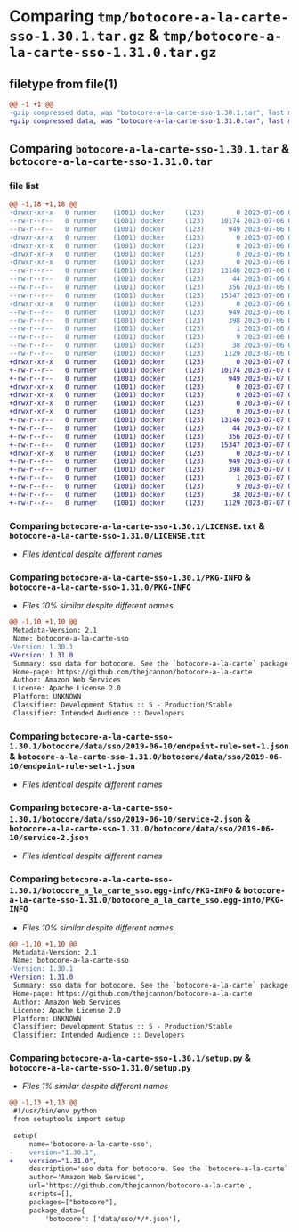 # Comparing `tmp/botocore-a-la-carte-sso-1.30.1.tar.gz` & `tmp/botocore-a-la-carte-sso-1.31.0.tar.gz`

## filetype from file(1)

```diff
@@ -1 +1 @@
-gzip compressed data, was "botocore-a-la-carte-sso-1.30.1.tar", last modified: Thu Jul  6 01:45:26 2023, max compression
+gzip compressed data, was "botocore-a-la-carte-sso-1.31.0.tar", last modified: Fri Jul  7 01:44:19 2023, max compression
```

## Comparing `botocore-a-la-carte-sso-1.30.1.tar` & `botocore-a-la-carte-sso-1.31.0.tar`

### file list

```diff
@@ -1,18 +1,18 @@
-drwxr-xr-x   0 runner    (1001) docker     (123)        0 2023-07-06 01:45:26.623141 botocore-a-la-carte-sso-1.30.1/
--rw-r--r--   0 runner    (1001) docker     (123)    10174 2023-07-06 01:45:26.000000 botocore-a-la-carte-sso-1.30.1/LICENSE.txt
--rw-r--r--   0 runner    (1001) docker     (123)      949 2023-07-06 01:45:26.623141 botocore-a-la-carte-sso-1.30.1/PKG-INFO
-drwxr-xr-x   0 runner    (1001) docker     (123)        0 2023-07-06 01:45:26.623141 botocore-a-la-carte-sso-1.30.1/botocore/
-drwxr-xr-x   0 runner    (1001) docker     (123)        0 2023-07-06 01:45:26.623141 botocore-a-la-carte-sso-1.30.1/botocore/data/
-drwxr-xr-x   0 runner    (1001) docker     (123)        0 2023-07-06 01:45:26.623141 botocore-a-la-carte-sso-1.30.1/botocore/data/sso/
-drwxr-xr-x   0 runner    (1001) docker     (123)        0 2023-07-06 01:45:26.623141 botocore-a-la-carte-sso-1.30.1/botocore/data/sso/2019-06-10/
--rw-r--r--   0 runner    (1001) docker     (123)    13146 2023-07-06 01:44:40.000000 botocore-a-la-carte-sso-1.30.1/botocore/data/sso/2019-06-10/endpoint-rule-set-1.json
--rw-r--r--   0 runner    (1001) docker     (123)       44 2023-07-06 01:44:40.000000 botocore-a-la-carte-sso-1.30.1/botocore/data/sso/2019-06-10/examples-1.json
--rw-r--r--   0 runner    (1001) docker     (123)      356 2023-07-06 01:44:40.000000 botocore-a-la-carte-sso-1.30.1/botocore/data/sso/2019-06-10/paginators-1.json
--rw-r--r--   0 runner    (1001) docker     (123)    15347 2023-07-06 01:44:40.000000 botocore-a-la-carte-sso-1.30.1/botocore/data/sso/2019-06-10/service-2.json
-drwxr-xr-x   0 runner    (1001) docker     (123)        0 2023-07-06 01:45:26.623141 botocore-a-la-carte-sso-1.30.1/botocore_a_la_carte_sso.egg-info/
--rw-r--r--   0 runner    (1001) docker     (123)      949 2023-07-06 01:45:26.000000 botocore-a-la-carte-sso-1.30.1/botocore_a_la_carte_sso.egg-info/PKG-INFO
--rw-r--r--   0 runner    (1001) docker     (123)      398 2023-07-06 01:45:26.000000 botocore-a-la-carte-sso-1.30.1/botocore_a_la_carte_sso.egg-info/SOURCES.txt
--rw-r--r--   0 runner    (1001) docker     (123)        1 2023-07-06 01:45:26.000000 botocore-a-la-carte-sso-1.30.1/botocore_a_la_carte_sso.egg-info/dependency_links.txt
--rw-r--r--   0 runner    (1001) docker     (123)        9 2023-07-06 01:45:26.000000 botocore-a-la-carte-sso-1.30.1/botocore_a_la_carte_sso.egg-info/top_level.txt
--rw-r--r--   0 runner    (1001) docker     (123)       38 2023-07-06 01:45:26.623141 botocore-a-la-carte-sso-1.30.1/setup.cfg
--rw-r--r--   0 runner    (1001) docker     (123)     1129 2023-07-06 01:45:26.000000 botocore-a-la-carte-sso-1.30.1/setup.py
+drwxr-xr-x   0 runner    (1001) docker     (123)        0 2023-07-07 01:44:19.471665 botocore-a-la-carte-sso-1.31.0/
+-rw-r--r--   0 runner    (1001) docker     (123)    10174 2023-07-07 01:44:19.000000 botocore-a-la-carte-sso-1.31.0/LICENSE.txt
+-rw-r--r--   0 runner    (1001) docker     (123)      949 2023-07-07 01:44:19.471665 botocore-a-la-carte-sso-1.31.0/PKG-INFO
+drwxr-xr-x   0 runner    (1001) docker     (123)        0 2023-07-07 01:44:19.471665 botocore-a-la-carte-sso-1.31.0/botocore/
+drwxr-xr-x   0 runner    (1001) docker     (123)        0 2023-07-07 01:44:19.471665 botocore-a-la-carte-sso-1.31.0/botocore/data/
+drwxr-xr-x   0 runner    (1001) docker     (123)        0 2023-07-07 01:44:19.471665 botocore-a-la-carte-sso-1.31.0/botocore/data/sso/
+drwxr-xr-x   0 runner    (1001) docker     (123)        0 2023-07-07 01:44:19.471665 botocore-a-la-carte-sso-1.31.0/botocore/data/sso/2019-06-10/
+-rw-r--r--   0 runner    (1001) docker     (123)    13146 2023-07-07 01:43:28.000000 botocore-a-la-carte-sso-1.31.0/botocore/data/sso/2019-06-10/endpoint-rule-set-1.json
+-rw-r--r--   0 runner    (1001) docker     (123)       44 2023-07-07 01:43:28.000000 botocore-a-la-carte-sso-1.31.0/botocore/data/sso/2019-06-10/examples-1.json
+-rw-r--r--   0 runner    (1001) docker     (123)      356 2023-07-07 01:43:28.000000 botocore-a-la-carte-sso-1.31.0/botocore/data/sso/2019-06-10/paginators-1.json
+-rw-r--r--   0 runner    (1001) docker     (123)    15347 2023-07-07 01:43:28.000000 botocore-a-la-carte-sso-1.31.0/botocore/data/sso/2019-06-10/service-2.json
+drwxr-xr-x   0 runner    (1001) docker     (123)        0 2023-07-07 01:44:19.471665 botocore-a-la-carte-sso-1.31.0/botocore_a_la_carte_sso.egg-info/
+-rw-r--r--   0 runner    (1001) docker     (123)      949 2023-07-07 01:44:19.000000 botocore-a-la-carte-sso-1.31.0/botocore_a_la_carte_sso.egg-info/PKG-INFO
+-rw-r--r--   0 runner    (1001) docker     (123)      398 2023-07-07 01:44:19.000000 botocore-a-la-carte-sso-1.31.0/botocore_a_la_carte_sso.egg-info/SOURCES.txt
+-rw-r--r--   0 runner    (1001) docker     (123)        1 2023-07-07 01:44:19.000000 botocore-a-la-carte-sso-1.31.0/botocore_a_la_carte_sso.egg-info/dependency_links.txt
+-rw-r--r--   0 runner    (1001) docker     (123)        9 2023-07-07 01:44:19.000000 botocore-a-la-carte-sso-1.31.0/botocore_a_la_carte_sso.egg-info/top_level.txt
+-rw-r--r--   0 runner    (1001) docker     (123)       38 2023-07-07 01:44:19.471665 botocore-a-la-carte-sso-1.31.0/setup.cfg
+-rw-r--r--   0 runner    (1001) docker     (123)     1129 2023-07-07 01:44:19.000000 botocore-a-la-carte-sso-1.31.0/setup.py
```

### Comparing `botocore-a-la-carte-sso-1.30.1/LICENSE.txt` & `botocore-a-la-carte-sso-1.31.0/LICENSE.txt`

 * *Files identical despite different names*

### Comparing `botocore-a-la-carte-sso-1.30.1/PKG-INFO` & `botocore-a-la-carte-sso-1.31.0/PKG-INFO`

 * *Files 10% similar despite different names*

```diff
@@ -1,10 +1,10 @@
 Metadata-Version: 2.1
 Name: botocore-a-la-carte-sso
-Version: 1.30.1
+Version: 1.31.0
 Summary: sso data for botocore. See the `botocore-a-la-carte` package for more info.
 Home-page: https://github.com/thejcannon/botocore-a-la-carte
 Author: Amazon Web Services
 License: Apache License 2.0
 Platform: UNKNOWN
 Classifier: Development Status :: 5 - Production/Stable
 Classifier: Intended Audience :: Developers
```

### Comparing `botocore-a-la-carte-sso-1.30.1/botocore/data/sso/2019-06-10/endpoint-rule-set-1.json` & `botocore-a-la-carte-sso-1.31.0/botocore/data/sso/2019-06-10/endpoint-rule-set-1.json`

 * *Files identical despite different names*

### Comparing `botocore-a-la-carte-sso-1.30.1/botocore/data/sso/2019-06-10/service-2.json` & `botocore-a-la-carte-sso-1.31.0/botocore/data/sso/2019-06-10/service-2.json`

 * *Files identical despite different names*

### Comparing `botocore-a-la-carte-sso-1.30.1/botocore_a_la_carte_sso.egg-info/PKG-INFO` & `botocore-a-la-carte-sso-1.31.0/botocore_a_la_carte_sso.egg-info/PKG-INFO`

 * *Files 10% similar despite different names*

```diff
@@ -1,10 +1,10 @@
 Metadata-Version: 2.1
 Name: botocore-a-la-carte-sso
-Version: 1.30.1
+Version: 1.31.0
 Summary: sso data for botocore. See the `botocore-a-la-carte` package for more info.
 Home-page: https://github.com/thejcannon/botocore-a-la-carte
 Author: Amazon Web Services
 License: Apache License 2.0
 Platform: UNKNOWN
 Classifier: Development Status :: 5 - Production/Stable
 Classifier: Intended Audience :: Developers
```

### Comparing `botocore-a-la-carte-sso-1.30.1/setup.py` & `botocore-a-la-carte-sso-1.31.0/setup.py`

 * *Files 1% similar despite different names*

```diff
@@ -1,13 +1,13 @@
 #!/usr/bin/env python
 from setuptools import setup
 
 setup(
     name='botocore-a-la-carte-sso',
-    version="1.30.1",
+    version="1.31.0",
     description='sso data for botocore. See the `botocore-a-la-carte` package for more info.',
     author='Amazon Web Services',
     url='https://github.com/thejcannon/botocore-a-la-carte',
     scripts=[],
     packages=["botocore"],
     package_data={
         'botocore': ['data/sso/*/*.json'],
```

